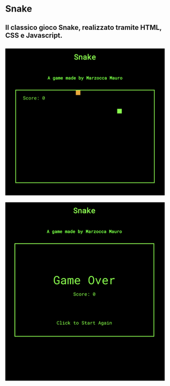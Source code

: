 # Snake
 
Il classico gioco Snake, realizzato tramite HTML, CSS e Javascript.
---
![snake](asset/img/Snake.png)
---
![game_over](asset/img/game-over.png)